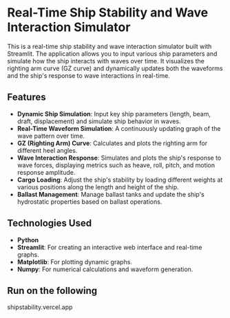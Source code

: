 # Real-Time Ship Stability and Wave Interaction Simulator

This is a real-time ship stability and wave interaction simulator built with Streamlit. The application allows you to input various ship parameters and simulate how the ship interacts with waves over time. It visualizes the righting arm curve (GZ curve) and dynamically updates both the waveforms and the ship's response to wave interactions in real-time.

## Features

- **Dynamic Ship Simulation**: Input key ship parameters (length, beam, draft, displacement) and simulate ship behavior in waves.
- **Real-Time Waveform Simulation**: A continuously updating graph of the wave pattern over time.
- **GZ (Righting Arm) Curve**: Calculates and plots the righting arm for different heel angles.
- **Wave Interaction Response**: Simulates and plots the ship's response to wave forces, displaying metrics such as heave, roll, pitch, and motion response amplitude.
- **Cargo Loading**: Adjust the ship's stability by loading different weights at various positions along the length and height of the ship.
- **Ballast Management**: Manage ballast tanks and update the ship's hydrostatic properties based on ballast operations.

## Technologies Used

- **Python**
- **Streamlit**: For creating an interactive web interface and real-time graphs.
- **Matplotlib**: For plotting dynamic graphs.
- **Numpy**: For numerical calculations and waveform generation.

## Run on the following 
shipstability.vercel.app
